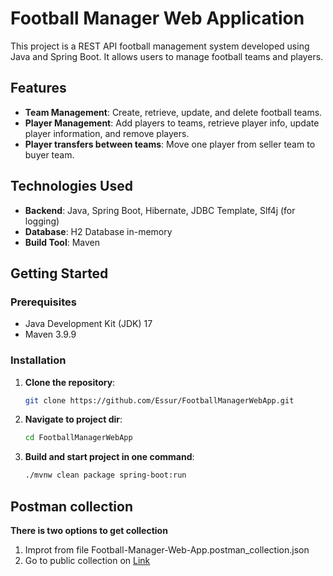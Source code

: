# Football Manager Web Application

This project is a REST API football management system developed using Java and Spring Boot. It allows users to manage football teams and players.

## Features

- **Team Management**: Create, retrieve, update, and delete football teams.
- **Player Management**: Add players to teams, retrieve player info, update player information, and remove players.
- **Player transfers between teams**: Move one player from seller team to buyer team.

## Technologies Used

- **Backend**: Java, Spring Boot, Hibernate, JDBC Template, Slf4j (for logging)
- **Database**: H2 Database in-memory
- **Build Tool**: Maven

## Getting Started

### Prerequisites

- Java Development Kit (JDK) 17
- Maven 3.9.9

### Installation

1. **Clone the repository**:
   ```bash
   git clone https://github.com/Essur/FootballManagerWebApp.git
2. **Navigate to project dir**:
   ```bash
   cd FootballManagerWebApp
3. **Build and start project in one command**:
   ```bash
   ./mvnw clean package spring-boot:run

## Postman collection

**There is two options to get collection**
1. Improt from file Football-Manager-Web-App.postman_collection.json
2. Go to public collection on [Link](https://www.postman.com/essur/workspace/public-workspace/collection/24976968-615ce228-c69c-4a28-b24f-7ec0999b8dda?action=share&creator=24976968)
